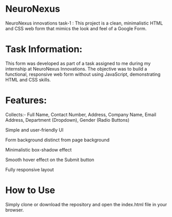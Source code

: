 # NeuroNexus
NeuroNexus innovations task-1 :
This project is a clean, minimalistic HTML and CSS web form that mimics the look and feel of a Google Form.

# Task Information:

This form was developed as part of a task assigned to me during my internship at NeuroNexus Innovations. The objective was to build a functional, responsive web form without using JavaScript, demonstrating HTML and CSS skills.

# Features:

Collects:-
Full Name,
Contact Number,
Address,
Company Name,
Email Address,
Department (Dropdown),
Gender (Radio Buttons)


Simple and user-friendly UI


Form background distinct from page background

Minimalistic box-shadow effect

Smooth hover effect on the Submit button

Fully responsive layout

# How to Use
Simply clone or download the repository and open the index.html file in your browser.
